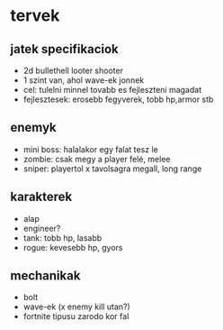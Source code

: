 # tervek

## jatek specifikaciok
- 2d bullethell looter shooter
- 1 szint van, ahol wave-ek jonnek
- cel: tulelni minnel tovabb es fejleszteni magadat
- fejlesztesek: erosebb fegyverek, tobb hp,armor stb

## enemyk
- mini boss: halalakor egy falat tesz le
- zombie: csak megy a player felé, melee
- sniper: playertol x tavolsagra megall, long range

## karakterek
- alap
- engineer?
- tank: tobb hp, lasabb
- rogue: kevesebb hp, gyors

## mechanikak
- bolt
- wave-ek (x enemy kill utan?)
- fortnite tipusu zarodo kor fal


